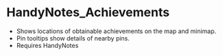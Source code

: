 HandyNotes_Achievements
=======================

* Shows locations of obtainable achievements on the map and minimap.
* Pin tooltips show details of nearby pins.
* Requires HandyNotes

